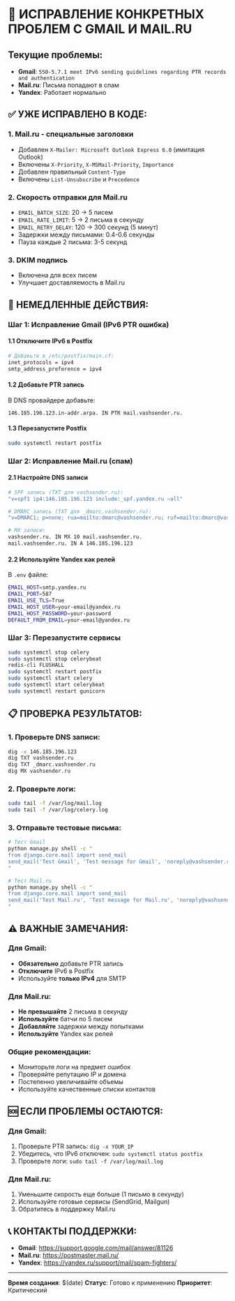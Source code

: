 # 🔧 ИСПРАВЛЕНИЕ КОНКРЕТНЫХ ПРОБЛЕМ С GMAIL И MAIL.RU

## Текущие проблемы:
- **Gmail**: `550-5.7.1 meet IPv6 sending guidelines regarding PTR records and authentication`
- **Mail.ru**: Письма попадают в спам
- **Yandex**: Работает нормально

## ✅ УЖЕ ИСПРАВЛЕНО В КОДЕ:

### 1. Mail.ru - специальные заголовки
- Добавлен `X-Mailer: Microsoft Outlook Express 6.0` (имитация Outlook)
- Включены `X-Priority`, `X-MSMail-Priority`, `Importance`
- Добавлен правильный `Content-Type`
- Включены `List-Unsubscribe` и `Precedence`

### 2. Скорость отправки для Mail.ru
- `EMAIL_BATCH_SIZE`: 20 → 5 писем
- `EMAIL_RATE_LIMIT`: 5 → 2 письма в секунду
- `EMAIL_RETRY_DELAY`: 120 → 300 секунд (5 минут)
- Задержки между письмами: 0.4-0.6 секунды
- Пауза каждые 2 письма: 3-5 секунд

### 3. DKIM подпись
- Включена для всех писем
- Улучшает доставляемость в Mail.ru

## 🔧 НЕМЕДЛЕННЫЕ ДЕЙСТВИЯ:

### Шаг 1: Исправление Gmail (IPv6 PTR ошибка)

#### 1.1 Отключите IPv6 в Postfix
```bash
# Добавьте в /etc/postfix/main.cf:
inet_protocols = ipv4
smtp_address_preference = ipv4
```

#### 1.2 Добавьте PTR запись
В DNS провайдере добавьте:
```
146.185.196.123.in-addr.arpa. IN PTR mail.vashsender.ru.
```

#### 1.3 Перезапустите Postfix
```bash
sudo systemctl restart postfix
```

### Шаг 2: Исправление Mail.ru (спам)

#### 2.1 Настройте DNS записи
```bash
# SPF запись (TXT для vashsender.ru):
"v=spf1 ip4:146.185.196.123 include:_spf.yandex.ru ~all"

# DMARC запись (TXT для _dmarc.vashsender.ru):
"v=DMARC1; p=none; rua=mailto:dmarc@vashsender.ru; ruf=mailto:dmarc@vashsender.ru; sp=none; adkim=r; aspf=r; pct=100;"

# MX записи:
vashsender.ru. IN MX 10 mail.vashsender.ru.
mail.vashsender.ru. IN A 146.185.196.123
```

#### 2.2 Используйте Yandex как релей
В `.env` файле:
```bash
EMAIL_HOST=smtp.yandex.ru
EMAIL_PORT=587
EMAIL_USE_TLS=True
EMAIL_HOST_USER=your-email@yandex.ru
EMAIL_HOST_PASSWORD=your-password
DEFAULT_FROM_EMAIL=your-email@yandex.ru
```

### Шаг 3: Перезапустите сервисы
```bash
sudo systemctl stop celery
sudo systemctl stop celerybeat
redis-cli FLUSHALL
sudo systemctl restart postfix
sudo systemctl start celery
sudo systemctl start celerybeat
sudo systemctl restart gunicorn
```

## 📋 ПРОВЕРКА РЕЗУЛЬТАТОВ:

### 1. Проверьте DNS записи:
```bash
dig -x 146.185.196.123
dig TXT vashsender.ru
dig TXT _dmarc.vashsender.ru
dig MX vashsender.ru
```

### 2. Проверьте логи:
```bash
sudo tail -f /var/log/mail.log
sudo tail -f /var/log/celery.log
```

### 3. Отправьте тестовые письма:
```bash
# Тест Gmail
python manage.py shell -c "
from django.core.mail import send_mail
send_mail('Test Gmail', 'Test message for Gmail', 'noreply@vashsender.ru', ['test@gmail.com'])
"

# Тест Mail.ru
python manage.py shell -c "
from django.core.mail import send_mail
send_mail('Test Mail.ru', 'Test message for Mail.ru', 'noreply@vashsender.ru', ['test@mail.ru'])
"
```

## ⚠️ ВАЖНЫЕ ЗАМЕЧАНИЯ:

### Для Gmail:
- **Обязательно** добавьте PTR запись
- **Отключите** IPv6 в Postfix
- Используйте **только IPv4** для SMTP

### Для Mail.ru:
- **Не превышайте** 2 письма в секунду
- **Используйте** батчи по 5 писем
- **Добавляйте** задержки между попытками
- **Используйте** Yandex как релей

### Общие рекомендации:
- Мониторьте логи на предмет ошибок
- Проверяйте репутацию IP и домена
- Постепенно увеличивайте объемы
- Используйте качественные списки контактов

## 🆘 ЕСЛИ ПРОБЛЕМЫ ОСТАЮТСЯ:

### Для Gmail:
1. Проверьте PTR запись: `dig -x YOUR_IP`
2. Убедитесь, что IPv6 отключен: `sudo systemctl status postfix`
3. Проверьте логи: `sudo tail -f /var/log/mail.log`

### Для Mail.ru:
1. Уменьшите скорость еще больше (1 письмо в секунду)
2. Используйте готовые сервисы (SendGrid, Mailgun)
3. Обратитесь в поддержку Mail.ru

## 📞 КОНТАКТЫ ПОДДЕРЖКИ:

- **Gmail**: https://support.google.com/mail/answer/81126
- **Mail.ru**: https://postmaster.mail.ru/
- **Yandex**: https://yandex.ru/support/mail/spam-fighters/

---

**Время создания**: $(date)
**Статус**: Готово к применению
**Приоритет**: Критический 